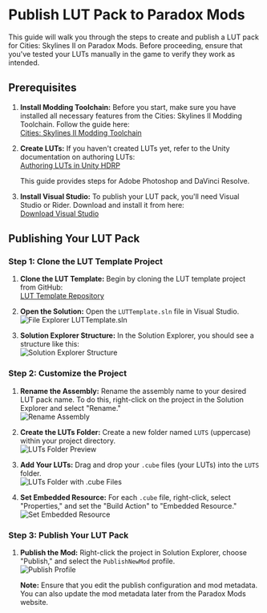 # Publish LUT Pack to Paradox Mods

This guide will walk you through the steps to create and publish a LUT pack for Cities: Skylines II on Paradox Mods. Before proceeding, ensure that you've tested your LUTs manually in the game to verify they work as intended.

## Prerequisites

1. **Install Modding Toolchain:**
   Before you start, make sure you have installed all necessary features from the Cities: Skylines II Modding Toolchain. Follow the guide here:  
   [Cities: Skylines II Modding Toolchain](https://cs2.paradoxwikis.com/Modding_Toolchain)

2. **Create LUTs:**
   If you haven't created LUTs yet, refer to the Unity documentation on authoring LUTs:  
   [Authoring LUTs in Unity HDRP](https://docs.unity3d.com/Packages/com.unity.render-pipelines.high-definition@14.0/manual/Authoring-LUTs.html)

   This guide provides steps for Adobe Photoshop and DaVinci Resolve.

3. **Install Visual Studio:**
   To publish your LUT pack, you'll need Visual Studio or Rider. Download and install it from here:  
   [Download Visual Studio](https://visualstudio.microsoft.com/)


## Publishing Your LUT Pack

### Step 1: Clone the LUT Template Project

1. **Clone the LUT Template:**
   Begin by cloning the LUT template project from GitHub:  
   [LUT Template Repository](https://github.com/NyokoDev/LUTTemplate)

2. **Open the Solution:**
   Open the `LUTTemplate.sln` file in Visual Studio.  
   ![File Explorer LUTTemplate.sln](https://imgur.com/HPtIL4u.png)

3. **Solution Explorer Structure:**
   In the Solution Explorer, you should see a structure like this:  
   ![Solution Explorer Structure](https://i.imgur.com/bfY5xOq.png)

### Step 2: Customize the Project

1. **Rename the Assembly:**
   Rename the assembly name to your desired LUT pack name. To do this, right-click on the project in the Solution Explorer and select "Rename."  
   ![Rename Assembly](https://i.imgur.com/fskjmcz.png)

2. **Create the LUTs Folder:**
   Create a new folder named `LUTS` (uppercase) within your project directory.  
   ![LUTs Folder Preview](https://i.imgur.com/Z9rU16Y.png)

3. **Add Your LUTs:**
   Drag and drop your `.cube` files (your LUTs) into the `LUTS` folder.  
   ![LUTs Folder with .cube Files](https://i.imgur.com/esnbIXy.png)

4. **Set Embedded Resource:**
   For each `.cube` file, right-click, select "Properties," and set the "Build Action" to "Embedded Resource."  
   ![Set Embedded Resource](https://i.imgur.com/9WjmtgB.png)

### Step 3: Publish Your LUT Pack

1. **Publish the Mod:**
   Right-click the project in Solution Explorer, choose "Publish," and select the `PublishNewMod` profile.  
   ![Publish Profile](https://i.imgur.com/bzdyrXj.png)

   **Note:** Ensure that you edit the publish configuration and mod metadata. You can also update the mod metadata later from the Paradox Mods website.